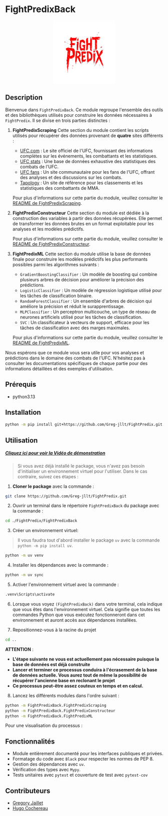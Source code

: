# FightPredixBack

<p align="center">
  <img src="../FightPredixApp/img/logo_readme.png" alt="Logo de mon projet" width="200" height="200">
</p>

## Description

Bienvenue dans `FightPredixBack`. Ce module regroupe l'ensemble des outils et des bibliothèques utilisés pour construire les données nécessaires à `FightPredix`. Il se divise en trois parties distinctes :

1. **FightPredixScraping**
   Cette section du module contient les scripts utilisés pour récupérer des données provenant de **quatre** sites différents :
   - [UFC.com](https://www.ufc.com/) : Le site officiel de l'UFC, fournissant des informations complètes sur les événements, les combattants et les statistiques.
   - [UFC stats](http://www.ufcstats.com/statistics/events/completed) : Une base de données exhaustive des statistiques des combats de l'UFC.
   - [UFC fans](https://www.ufc-fr.com/) : Un site communautaire pour les fans de l'UFC, offrant des analyses et des discussions sur les combats.
   - [Tapology](https://www.tapology.com/) : Un site de référence pour les classements et les statistiques des combattants de MMA.

   Pour plus d'informations sur cette partie du module, veuillez consulter le [README de FightPredixScraping](./FightPredixScraping/README.md).

2. **FightPredixConstructeur**
   Cette section du module est dédiée à la construction des variables à partir des données récupérées. Elle permet de transformer les données brutes en un format exploitable pour les analyses et les modèles prédictifs.

   Pour plus d'informations sur cette partie du module, veuillez consulter le [README de FightPredixConstructeur](./FightPredixConstructeur/README.md).

3. **FightPredixML**
   Cette section du module utilise la base de données finale pour construire les modèles prédictifs les plus performants possibles parmi les algorithmes suivants :
   - `GradientBoostingClassifier` : Un modèle de boosting qui combine plusieurs arbres de décision pour améliorer la précision des prédictions.
   - `LogisticClassifier` : Un modèle de régression logistique utilisé pour les tâches de classification binaire.
   - `RandomForestClassifier` : Un ensemble d'arbres de décision qui améliore la précision et réduit le surapprentissage.
   - `MLPClassifier` : Un perceptron multicouche, un type de réseau de neurones artificiels utilisé pour les tâches de classification.
   - `SVC` : Un classificateur à vecteurs de support, efficace pour les tâches de classification avec des marges maximales.

   Pour plus d'informations sur cette partie du module, veuillez consulter le [README de FightPredixML](./FightPredixML/README.md).

Nous espérons que ce module vous sera utile pour vos analyses et prédictions dans le domaine des combats de l'UFC. N'hésitez pas à consulter les documentations spécifiques de chaque partie pour des informations détaillées et des exemples d'utilisation.

## Prérequis

- python3.13

## Installation

```bash
python -m pip install git+https://github.com/Greg-jllt/FightPredix.git
```

## Utilisation

##### [Cliquez ici pour voir la Vidéo de démonstration](../assets/presentation_fightpredixback.mp4)

> Si vous avez déjà installé le package, vous n'avez pas besoin d'initialiser un environnement virtuel pour l'utiliser.
Dans le cas contraire, suivez ces étapes :

1. **Cloner le package** avec la commande :

```bash
git clone https://github.com/Greg-jllt/FightPredix.git
```

2. Ouvrir un terminal dans le répertoire `FightPredixBack` du package avec la commande :

```bash
cd ./FightPredix/FightPredixBack
```

3. Créer un environnement virtuel:

> Il vous faudra tout d'abord installer le package `uv` avec la commande `python -m pip install uv`.

```bash
python -m uv venv
```

4. Installer les dépendances avec la commande :

```bash
python -m uv sync
```

5. Activer l'environnement virtuel avec la commande :

```bash
.venv\Scripts\activate
```

6. Lorsque vous voyez `(FightPredixBack)` dans votre terminal, cela indique que vous êtes dans l'environnement virtuel.
Cela signifie que toutes les commandes Python que vous exécutez fonctionneront dans cet environnement et auront accès aux dépendances installées.

7. Repositionnez-vous à la racine du projet

```bash
cd ..
```

**ATTENTION** :

- **L'étape suivante ne vous est actuellement pas nécessaire puisque la base de données est déjà construite**
- **Lancer et terminer ce processus conduira à l'écrasement de la base de données actuelle. Vous aurez tout de même la possibilité de récupérer l'ancienne base en reclonant le projet**
- **Ce processus peut-être assez couteux en temps et en calcul.**

8. Lancez les différents modules dans l'ordre suivant :

```bash
python -m FightPredixBack.FightPredixScraping
python -m FightPredixBack.FightPredixConstructeur
python -m FightPredixBack.FightPredixML
```

Pour une visualisation du processus :

## Fonctionnalités

- Module entièrement documenté pour les interfaces publiques et privées.
- Formatage du code avec `Black` pour respecter les normes de PEP 8.
- Gestion des dépendances avec `uv`.
- Vérification des types avec `Mypy`.
- Tests unitaires avec `pytest` et couverture de test avec `pytest-cov`

## Contributeurs

- [Gregory Jaillet](https://github.com/Greg-jllt)
- [Hugo Cochereau](https://github.com/hugocoche)
